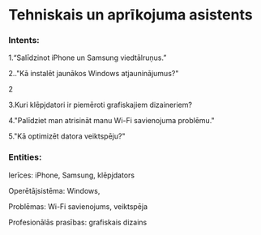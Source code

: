 <h1>Tehniskais un aprīkojuma asistents</h1>

<h3>Intents:</h3>

<p>1.“Salīdzinot iPhone un Samsung viedtālruņus.”</p>
<p>2.."Kā instalēt jaunākos Windows atjauninājumus?"</p>2
<p>3.Kuri klēpjdatori ir piemēroti grafiskajiem dizaineriem?</p>
<p>4."Palīdziet man atrisināt manu Wi-Fi savienojuma problēmu."</p>
<p>5."Kā optimizēt datora veiktspēju?"</p>

<h3>Entities:</h3>
<p>Ierīces: iPhone, Samsung, klēpjdators</p>
<p>Operētājsistēma: Windows,</p>
<p>Problēmas: Wi-Fi savienojums, veiktspēja</p>
<p>Profesionālās prasības: grafiskais dizains</p>
